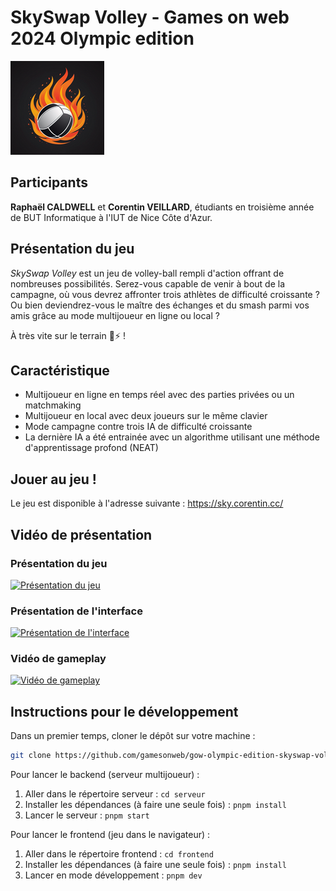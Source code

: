 # SkySwap Volley - Games on web 2024 Olympic edition

![Logo](images/logo.png)

## Participants

**Raphaël CALDWELL** et **Corentin VEILLARD**, étudiants en troisième année de BUT Informatique
à l'IUT de Nice Côte d'Azur.

## Présentation du jeu

*SkySwap Volley* est un jeu de volley-ball rempli d'action offrant de nombreuses possibilités.
Serez-vous capable de venir à bout de la campagne, où vous devrez affronter trois athlètes de
difficulté croissante ? Ou bien deviendrez-vous le maître des échanges et du smash parmi vos
amis grâce au mode multijoueur en ligne ou local ?

À très vite sur le terrain 🏐⚡ !

## Caractéristique
- Multijoueur en ligne en temps réel avec des parties privées ou un matchmaking
- Multijoueur en local avec deux joueurs sur le même clavier
- Mode campagne contre trois IA de difficulté croissante
- La dernière IA a été entrainée avec un algorithme utilisant une méthode d'apprentissage profond (NEAT)

## Jouer au jeu !
Le jeu est disponible à l'adresse suivante : https://sky.corentin.cc/

## Vidéo de présentation
### Présentation du jeu
[![Présentation du jeu](images/Présentation%20du%20jeu.jpg)](https://youtu.be/S4sDqExRHQk)


### Présentation de l'interface
[![Présentation de l'interface](images/Présentation%20de%20l'interface.jpg)](https://www.youtube.com/watch?v=IZBaLtZrJhw)

### Vidéo de gameplay
[![Vidéo de gameplay](images/Vidéo%20de%20gameplay.jpg)](https://youtu.be/MUIWrP0zibI)


## Instructions pour le développement

Dans un premier temps, cloner le dépôt sur votre machine :

```bash
git clone https://github.com/gamesonweb/gow-olympic-edition-skyswap-volley.git
```

Pour lancer le backend (serveur multijoueur) :

1. Aller dans le répertoire serveur : `cd serveur`
2. Installer les dépendances (à faire une seule fois) : `pnpm install`
3. Lancer le serveur : `pnpm start`

Pour lancer le frontend (jeu dans le navigateur) :

1. Aller dans le répertoire frontend : `cd frontend`
2. Installer les dépendances (à faire une seule fois) : `pnpm install`
3. Lancer en mode développement : `pnpm dev`
